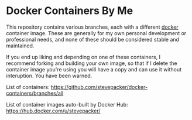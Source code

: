 Docker Containers By Me
=======================

This repository contains various branches, each with a different
[docker](https://www.docker.com/) container image.  These are generally for my own
personal development or professional needs, and none of these should be considered
stable and maintained.

If you end up liking and depending on one of these containers, I recommend forking
and building your own image, so that if I delete the container image you're using
you will have a copy and can use it without interuption.  You have been warned.

List of containers:
https://github.com/stevepacker/docker-containers/branches/all

List of container images auto-built by Docker Hub:
https://hub.docker.com/u/stevepacker/
